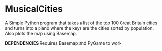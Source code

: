 # MusicalCities
A Simple Python program that takes a list of the top 100 Great Britain cities and turns into a piano where the keys are the cities sorted by population. Also plots the map using Basemap.

**DEPENDENCIES**
Requires Basemap and PyGame to work
